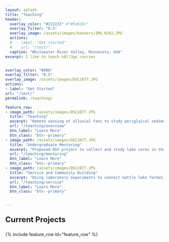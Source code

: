 ```yaml
---
layout: splash
title: "Teaching"
header:
  overlay_color: "#222222" #"#5e616c"
  overlay_filter: "0.5"
  overlay_image: /assets/images/banners/IMG_0342.JPG
  actions:
  #  - label: "Get started"
  #    url: "/test/"
  caption: "Whitewater River Valley, Minnesota, USA"
excerpt: I like to teach k0ll3ge courses


overlay_color: "#000"
overlay_filter: "0.5"
overlay_image: /assets/images/DSC2877.JPG
actions:
- label: "Get Started"
url: "/test/"
permalink: /teaching/

feature_row:
- image_path: /assets/images/DSC2877.JPG
  title: "Teaching"
  excerpt: "Remote sensing of alluvial fans to study periglaical sediment transport in the Richardson and Mackenzie Mountains, Canada"
  url: "/teaching/overview"
  btn_label: "Learn More"
  btn_class: "btn--primary"
- image_path: /assets/images/DSC2877.JPG
  title: "Undergraduate Mentoring"
  excerpt: "Proposed NSF project to collect and study lake cores in the Richardson mountains, NWT, Canada to understand the relationship between climate and sedimentation rates."
  url: "/teaching/mentoring"
  btn_label: "Learn More"
  btn_class: "btn--primary"
- image_path: /assets/images/DSC2877.JPG
  title: "Service and Community Building" 
  excerpt: "Using laboratory experiments to connect kettle lake formation mechanisms with landscape roughness and proglacial hydrology.<br>**(Undergraduate Student-Led Project)**"
  url: "/teaching/service"
  btn_label: "Learn More"
  btn_class: "btn--primary"


---
```

<p style="font-size: 1.5rem; font-weight: bold">Current Projects</p>
{% include feature_row id="feature_row" %}

<!-- Other content -->


